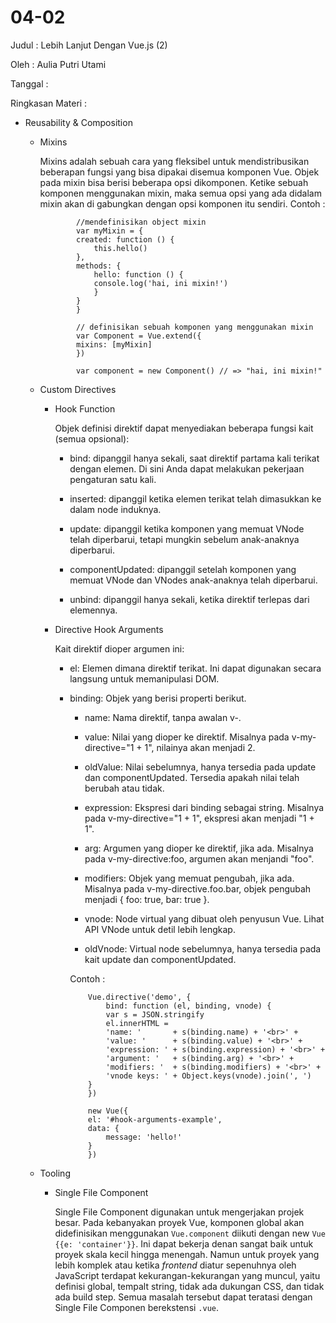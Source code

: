 # 04-02

Judul : Lebih Lanjut Dengan Vue.js (2)

Oleh : Aulia Putri Utami

Tanggal : 

Ringkasan Materi :

- Reusability & Composition

  - Mixins

    Mixins adalah sebuah cara yang fleksibel untuk mendistribusikan beberapan fungsi yang bisa dipakai disemua komponen Vue. Objek pada mixin bisa berisi beberapa opsi dikomponen. Ketike sebuah komponen menggunakan mixin, maka semua opsi yang ada didalam mixin akan di gabungkan dengan opsi komponen itu sendiri. Contoh :

                //mendefinisikan object mixin
                var myMixin = {
                created: function () {
                    this.hello()
                },
                methods: {
                    hello: function () {
                    console.log('hai, ini mixin!')
                    }
                }
                }

                // definisikan sebuah komponen yang menggunakan mixin
                var Component = Vue.extend({
                mixins: [myMixin]
                })

                var component = new Component() // => "hai, ini mixin!"

  - Custom Directives

    - Hook Function

      Objek definisi direktif dapat menyediakan beberapa fungsi kait (semua opsional):

      - bind: dipanggil hanya sekali, saat direktif partama kali terikat dengan elemen. Di sini Anda dapat melakukan pekerjaan pengaturan satu kali.
       
      - inserted: dipanggil ketika elemen terikat telah dimasukkan ke dalam node induknya.
      
      - update: dipanggil ketika komponen yang memuat VNode telah diperbarui, tetapi mungkin sebelum anak-anaknya diperbarui.
      
      - componentUpdated: dipanggil setelah komponen yang memuat VNode dan VNodes anak-anaknya telah diperbarui.
      
      - unbind: dipanggil hanya sekali, ketika direktif terlepas dari elemennya.

    - Directive Hook Arguments

      Kait direktif dioper argumen ini:
      
      - el: Elemen dimana direktif terikat. Ini dapat digunakan secara langsung untuk memanipulasi DOM.
      
      - binding: Objek yang berisi properti berikut.
      
        - name: Nama direktif, tanpa awalan v-.
        
        - value: Nilai yang dioper ke direktif. Misalnya pada v-my-directive="1 + 1", nilainya akan menjadi 2.
        
        - oldValue: Nilai sebelumnya, hanya tersedia pada update dan componentUpdated. Tersedia apakah nilai telah berubah atau tidak.
        
        - expression: Ekspresi dari binding sebagai string. Misalnya pada v-my-directive="1 + 1", ekspresi akan menjadi "1 + 1".
        
        - arg: Argumen yang dioper ke direktif, jika ada. Misalnya pada v-my-directive:foo, argumen akan menjandi "foo".
        
        - modifiers: Objek yang memuat pengubah, jika ada. Misalnya pada v-my-directive.foo.bar, objek pengubah menjadi { foo: true, bar: true }.
        
        - vnode: Node virtual yang dibuat oleh penyusun Vue. Lihat API VNode untuk detil lebih lengkap.
        
        - oldVnode: Virtual node sebelumnya, hanya tersedia pada kait update dan componentUpdated.

        Contoh :

                Vue.directive('demo', {
                    bind: function (el, binding, vnode) {
                    var s = JSON.stringify
                    el.innerHTML =
                    'name: '       + s(binding.name) + '<br>' +
                    'value: '      + s(binding.value) + '<br>' +
                    'expression: ' + s(binding.expression) + '<br>' +
                    'argument: '   + s(binding.arg) + '<br>' +
                    'modifiers: '  + s(binding.modifiers) + '<br>' +
                    'vnode keys: ' + Object.keys(vnode).join(', ')
                }
                })

                new Vue({
                el: '#hook-arguments-example',
                data: {
                    message: 'hello!'
                }
                })
        
  - Tooling
    
    - Single File Component
      
      Single File Component digunakan untuk mengerjakan projek besar. Pada kebanyakan proyek Vue, komponen global akan didefinisikan menggunakan `Vue.component` diikuti dengan new `Vue {{e: 'container'}}`. Ini dapat bekerja denan sangat baik untuk proyek skala kecil hingga menengah. Namun untuk proyek yang lebih komplek atau ketika *frontend* diatur sepenuhnya oleh JavaScript terdapat kekurangan-kekurangan yang muncul, yaitu definisi global, tempalt string, tidak ada dukungan CSS, dan tidak ada build step. Semua masalah tersebut dapat teratasi dengan Single File Componen berekstensi `.vue`.


      

    
